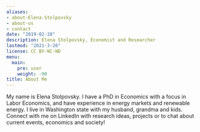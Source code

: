 ```yaml
---
aliases:
- about-Elena-Stolpovsky
- about-us
- contact
date: "2019-02-28"
description: Elena Stolpovsky, Economist and Researcher
lastmod: "2021-3-26"
license: CC BY-NC-ND
menu:
  main:
    pre: user
    weight: -90
title: About Me
---
```

My name is Elena Stolpovsky. I have a PhD in Economics with a focus in Labor Economics, and have experience in energy markets and renewable energy. I live in Washington state with my husband, grandma and kids. Connect with me on LinkedIn with research ideas, projects or to chat about current events, economics and society!

